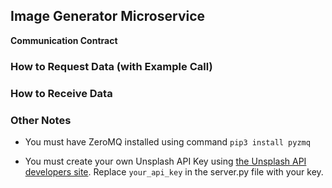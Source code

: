 ## Image Generator Microservice

**Communication Contract**

### How to Request Data (with Example Call)

### How to Receive Data



### Other Notes

* You must have ZeroMQ installed using command `pip3 install pyzmq`

* You must create your own Unsplash API Key using [the Unsplash API developers site](https://unsplash.com/developers). Replace `your_api_key` in the server.py file with your key. 
